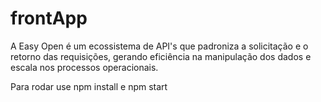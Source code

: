 # frontApp

A Easy Open é um ecossistema de API's que padroniza a solicitação e o retorno das requisições, gerando eficiência na manipulação dos dados e escala nos processos operacionais.

Para rodar use npm install e npm start

